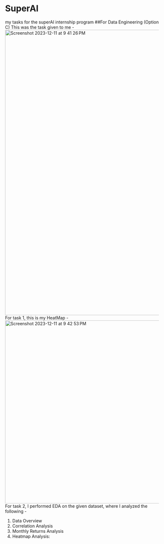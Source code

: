 # SuperAI
my tasks for the superAI internship program
##For Data Engineering (Option C) 
This was the task given to me - 
<img width="935" alt="Screenshot 2023-12-11 at 9 41 26 PM" src="https://github.com/Bhurva6/SuperAI/assets/75015574/ffb223c9-f940-4b66-91be-a9cf5ea4b867">
For task 1, this is my HeatMap - 
<img width="600" alt="Screenshot 2023-12-11 at 9 42 53 PM" src="https://github.com/Bhurva6/SuperAI/assets/75015574/bd618f98-231a-45e8-9bdb-e086172cd1b7">
For task 2, I performed EDA on the given dataset, where I analyzed the following -
1. Data Overview
2. Correlation Analysis
3. Monthly Returns Analysis
4. Heatmap Analysis:
